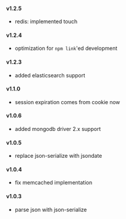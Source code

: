 #### v1.2.5
- redis: implemented touch

#### v1.2.4
- optimization for `npm link`'ed development

#### v1.2.3
- added elasticsearch support

#### v1.1.0
- session expiration comes from cookie now

#### v1.0.6
- added mongodb driver 2.x support

#### v1.0.5
- replace json-serialize with jsondate

#### v1.0.4
- fix memcached implementation

#### v1.0.3
- parse json with json-serialize
